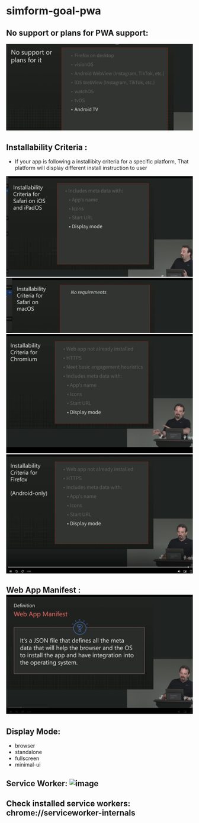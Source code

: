# simform-goal-pwa

## No support or plans for PWA support:

![No support or plans for PWA support](image.png)

## Installability Criteria :

- If your app is following a installibity criteria for a specific platform, That platform will display different install instruction to user

![alt text](image-1.png)
![alt text](image-2.png)
![alt text](image-3.png)
![alt text](image-4.png)

## Web App Manifest :![alt text](image-5.png)

## Display Mode:

- browser
- standalone
- fullscreen
- minimal-ui

## Service Worker: ![image](https://github.com/user-attachments/assets/52266280-9514-4241-bd22-02ee76e95c05)

## Check installed service workers: chrome://serviceworker-internals


